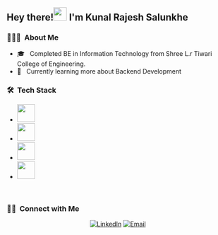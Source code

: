 <h2> Hey there!<img src="https://media.giphy.com/media/hvRJCLFzcasrR4ia7z/giphy.gif" width="30"> I'm Kunal Rajesh Salunkhe</h2>

<h3> 👨🏻‍💻 &nbsp;About Me </h3>

- 🎓 &nbsp; Completed BE in Information Technology from Shree L.r Tiwari College of Engineering.
- 🌱 &nbsp; Currently learning more about Backend Development

<h3> 🛠 &nbsp;Tech Stack</h3>

- <img src="https://simpleskill.icons.workers.dev/svg?i=cplusplus,javascript,typescript" height="40px" />
- <img src="https://simpleskill.icons.workers.dev/svg?i=html5,css3,react,redux,reactrouter,reactquery,reacthookform,tailwindcss,astro,zod" height="40px"/>
- <img src="https://simpleskill.icons.workers.dev/svg?i=nodedotjs,express,nestjs,mongodb,mongoose,jsonwebtokens" height="40px"/>
- <img src="https://simpleskill.icons.workers.dev/svg?i=git,github,vim" height="40px"/>

<br/>

<h3> 🤝🏻 &nbsp;Connect with Me </h3>

<p align="center">
<a href="https://www.linkedin.com/in/kunal-salunkhe12/"><img alt="LinkedIn" src="https://img.shields.io/badge/LinkedIn-blue?style=flat-square&logo=linkedin"></a>
<a href="mailto:salunkhekunal594@gmail.com"><img alt="Email" src="https://img.shields.io/badge/Email-blue?style=flat-square&logo=gmail"></a>
</p>
